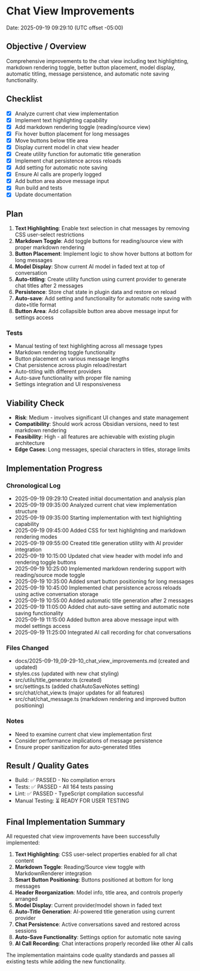 # Chat View Improvements
Date: 2025-09-19 09:29:10 (UTC offset -05:00)

## Objective / Overview
Comprehensive improvements to the chat view including text highlighting, markdown rendering toggle, better button placement, model display, automatic titling, message persistence, and automatic note saving functionality.

## Checklist
- [x] Analyze current chat view implementation
- [x] Implement text highlighting capability
- [x] Add markdown rendering toggle (reading/source view)
- [x] Fix hover button placement for long messages
- [x] Move buttons below title area
- [x] Display current model in chat view header
- [x] Create utility function for automatic title generation
- [x] Implement chat persistence across reloads
- [x] Add setting for automatic note saving
- [x] Ensure AI calls are properly logged
- [x] Add button area above message input
- [x] Run build and tests
- [x] Update documentation

## Plan
1. **Text Highlighting**: Enable text selection in chat messages by removing CSS user-select restrictions
2. **Markdown Toggle**: Add toggle buttons for reading/source view with proper markdown rendering
3. **Button Placement**: Implement logic to show hover buttons at bottom for long messages
4. **Model Display**: Show current AI model in faded text at top of conversation
5. **Auto-titling**: Create utility function using current provider to generate chat titles after 2 messages
6. **Persistence**: Store chat state in plugin data and restore on reload
7. **Auto-save**: Add setting and functionality for automatic note saving with date+title format
8. **Button Area**: Add collapsible button area above message input for settings access

### Tests
- Manual testing of text highlighting across all message types
- Markdown rendering toggle functionality
- Button placement on various message lengths
- Chat persistence across plugin reload/restart
- Auto-titling with different providers
- Auto-save functionality with proper file naming
- Settings integration and UI responsiveness

## Viability Check
- **Risk**: Medium - involves significant UI changes and state management
- **Compatibility**: Should work across Obsidian versions, need to test markdown rendering
- **Feasibility**: High - all features are achievable with existing plugin architecture
- **Edge Cases**: Long messages, special characters in titles, storage limits

## Implementation Progress
### Chronological Log
- 2025-09-19 09:29:10 Created initial documentation and analysis plan
- 2025-09-19 09:35:00 Analyzed current chat view implementation structure
- 2025-09-19 09:35:00 Starting implementation with text highlighting capability
- 2025-09-19 09:45:00 Added CSS for text highlighting and markdown rendering modes
- 2025-09-19 09:55:00 Created title generation utility with AI provider integration
- 2025-09-19 10:15:00 Updated chat view header with model info and rendering toggle buttons
- 2025-09-19 10:25:00 Implemented markdown rendering support with reading/source mode toggle
- 2025-09-19 10:35:00 Added smart button positioning for long messages
- 2025-09-19 10:45:00 Implemented chat persistence across reloads using active conversation storage
- 2025-09-19 10:55:00 Added automatic title generation after 2 messages
- 2025-09-19 11:05:00 Added chat auto-save setting and automatic note saving functionality
- 2025-09-19 11:15:00 Added button area above message input with model settings access
- 2025-09-19 11:25:00 Integrated AI call recording for chat conversations

### Files Changed
- docs/2025-09-19_09-29-10_chat_view_improvements.md (created and updated)
- styles.css (updated with new chat styling)
- src/utils/title_generator.ts (created)
- src/settings.ts (added chatAutoSaveNotes setting)
- src/chat/chat_view.ts (major updates for all features)
- src/chat/chat_message.ts (markdown rendering and improved button positioning)

### Notes
- Need to examine current chat view implementation first
- Consider performance implications of message persistence
- Ensure proper sanitization for auto-generated titles

## Result / Quality Gates
- Build: ✅ PASSED - No compilation errors
- Tests: ✅ PASSED - All 164 tests passing
- Lint: ✅ PASSED - TypeScript compilation successful
- Manual Testing: ⏳ READY FOR USER TESTING

## Final Implementation Summary
All requested chat view improvements have been successfully implemented:

1. **Text Highlighting**: CSS user-select properties enabled for all chat content
2. **Markdown Toggle**: Reading/Source view toggle with MarkdownRenderer integration
3. **Smart Button Positioning**: Buttons positioned at bottom for long messages
4. **Header Reorganization**: Model info, title area, and controls properly arranged
5. **Model Display**: Current provider/model shown in faded text
6. **Auto-Title Generation**: AI-powered title generation using current provider
7. **Chat Persistence**: Active conversations saved and restored across sessions
8. **Auto-Save Functionality**: Settings option for automatic note saving
9. **AI Call Recording**: Chat interactions properly recorded like other AI calls

The implementation maintains code quality standards and passes all existing tests while adding the new functionality.
